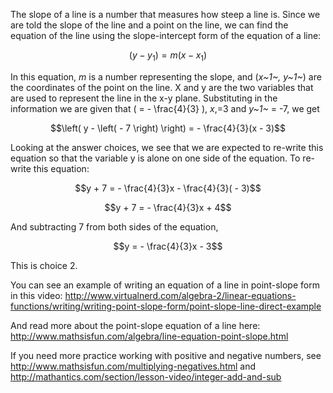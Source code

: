 The slope of a line is a number that measures how steep a line is. Since
we are told the slope of the line and a point on the line, we can find
the equation of the line using the slope-intercept form of the equation
of a line:

$$(y - y_{1}) = m(x - x_{1})$$

In this equation, *m* is a number representing the slope, and (*x~1~,
y~1~*) are the coordinates of the point on the line. X and y are the two
variables that are used to represent the line in the x-y plane.
Substituting in the information we are given that \( = - \frac{4}{3} \),
*x*,=3 and *y~1~* = -7, we get

$$\left( y - \left( - 7 \right) \right) = - \frac{4}{3}(x - 3)$$

Looking at the answer choices, we see that we are expected to re-write
this equation so that the variable y is alone on one side of the
equation. To re-write this equation:

$$y + 7 = - \frac{4}{3}x - \frac{4}{3}( - 3)$$

$$y + 7 = - \frac{4}{3}x + 4$$

And subtracting 7 from both sides of the equation,

$$y = - \frac{4}{3}x - 3$$

This is choice 2.

You can see an example of writing an equation of a line in point-slope
form in this video:
<http://www.virtualnerd.com/algebra-2/linear-equations-functions/writing/writing-point-slope-form/point-slope-line-direct-example>

And read more about the point-slope equation of a line here:
<http://www.mathsisfun.com/algebra/line-equation-point-slope.html>

If you need more practice working with positive and negative numbers,
see <http://www.mathsisfun.com/multiplying-negatives.html> and
<http://mathantics.com/section/lesson-video/integer-add-and-sub>
